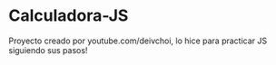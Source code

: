 # Calculadora-JS
Proyecto creado por youtube.com/deivchoi, lo hice para practicar JS siguiendo sus pasos!